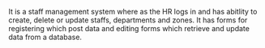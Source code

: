 It is a staff management system where as the HR logs in and has abitlity to create, delete or update staffs, departments and zones.
It  has forms for registering which post data and editing forms which retrieve and update data from a database.
